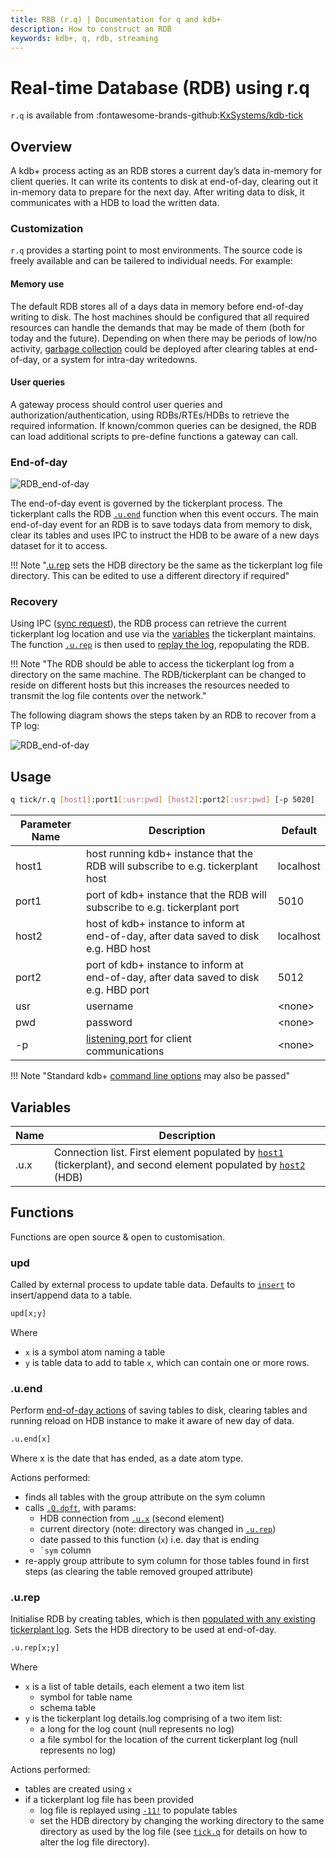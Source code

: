 ```yaml
---
title: RBB (r.q) | Documentation for q and kdb+
description: How to construct an RDB
keywords: kdb+, q, rdb, streaming
---
```

# Real-time Database (RDB) using r.q

`r.q` is available from :fontawesome-brands-github:[KxSystems/kdb-tick](https://github.com/KxSystems/kdb-tick)

## Overview

A kdb+ process acting as an RDB stores a current day’s data in-memory for client queries.
It can write its contents to disk at end-of-day, clearing out it in-memory data to prepare for the next day.
After writing data to disk, it communicates with a HDB to load the written data.

### Customization

`r.q` provides a starting point to most environments. The source code is freely available and can be tailered to individual needs. For example:

#### Memory use

The default RDB stores all of a days data in memory before end-of-day writing to disk. The host machines should be configured that all required resources 
can handle the demands that may be made of them (both for today and the future).
Depending on when there may be periods of low/no activity, [garbage collection](../ref/dotq.md#gc-garbage-collect) could be deployed after clearing tables at end-of-day, or a system for intra-day writedowns.

#### User queries

A gateway process should control user queries and authorization/authentication, using RDBs/RTEs/HDBs to retrieve the required information.
If known/common queries can be designed, the RDB can load additional scripts to pre-define functions a gateway can call.

### End-of-day

![RDB_end-of-day](../img/rdb_end_of_day.svg)

The end-of-day event is governed by the tickerplant process. The tickerplant calls the RDB [`.u.end`](#uend) function when this event occurs.
The main end-of-day event for an RDB is to save todays data from memory to disk, clear its tables and uses IPC to instruct the HDB to be aware of a new days dataset for it to access.

!!! Note "[.u.rep](#urep) sets the HDB directory be the same as the tickerplant log file directory. This can be edited to use a different directory if required"

### Recovery

Using IPC ([sync request](../basics/ipc.md#sync-request-get)), the RDB process can retrieve the current tickerplant log location and use via the [variables](tickq.md#variables) the tickerplant maintains.
The function [`.u.rep`](#urep) is then used to [replay the log](../kb/logging.md#replaying-log-files), repopulating the RDB.

!!! Note "The RDB should be able to access the tickerplant log from a directory on the same machine. The RDB/tickerplant can be changed to reside on different hosts but this increases the resources needed to transmit the log file contents over the network."

The following diagram shows the steps taken by an RDB to recover from a TP log:

![RDB_end-of-day](../img/TP_log_recovery.svg)

## Usage

```bash
q tick/r.q [host1]:port1[:usr:pwd] [host2]:port2[:usr:pwd] [-p 5020]
```

| Parameter Name | Description | Default |
| ---- | ---- | --- |
| host1 | host running kdb+ instance that the RDB will subscribe to e.g. tickerplant host | localhost |
| port1 | port of kdb+ instance that the RDB will subscribe to  e.g. tickerplant port | 5010 |
| host2 | host of kdb+ instance to inform at end-of-day, after data saved to disk  e.g. HBD host | localhost |
| port2 | port of kdb+ instance to inform at end-of-day, after data saved to disk  e.g. HBD port | 5012 |
| usr   | username | &lt;none&gt; |
| pwd   | password | &lt;none&gt; |
| -p    | [listening port](../basics/cmdline.md#-p-listening-port) for client communications | &lt;none&gt; |

!!! Note "Standard kdb+ [command line options](../basics/cmdline.md) may also be passed"

## Variables

| Name | Description |
| ---- | ---- |
| .u.x | Connection list. First element populated by [`host1`](#usage) (tickerplant), and second element populated by [`host2`](#usage) (HDB) |

## Functions

Functions are open source & open to customisation.

### upd

Called by external process to update table data. Defaults to [`insert`](../ref/insert.md) to insert/append data to a table.

```q
upd[x;y]
```
Where

* `x` is a symbol atom naming a table
* `y` is table data to add to table `x`, which can contain one or more rows.

### .u.end

Perform [end-of-day actions](#end-of-day) of saving tables to disk, clearing tables and running reload on HDB instance to make it aware of new day of data.

```q
.u.end[x]
```
Where x is the date that has ended, as a date atom type.

Actions performed:

* finds all tables with the group attribute on the sym column
* calls [`.Q.dpft`](../ref/dotq.md#hdpf-save-tables), with params: 
    * HDB connection from [`.u.x`](#variables) (second element)
    * current directory (note: directory was changed in [`.u.rep`](#urep))
    * date passed to this function (`x`) i.e. day that is ending
    * `` `sym `` column
* re-apply group attribute to sym column for those tables found in first steps (as clearing the table removed grouped attribute)

### .u.rep

Initialise RDB by creating tables, which is then [populated with any existing tickerplant log](#recovery). Sets the HDB directory to be used at end-of-day.

```q
.u.rep[x;y]
```
Where

* `x` is a list of table details, each element a two item list
    * symbol for table name
    * schema table
* `y` is the tickerplant log details.log comprising of a two item list:
    * a long for the log count (null represents no log)
    * a file symbol for the location of the current tickerplant log (null represents no log)

Actions performed:

* tables are created using `x`
* if a tickerplant log file has been provided
    * log file is replayed using [`-11!`](../basics/internal.md#-11-streaming-execute) to populate tables
    * set the HDB directory by changing the working directory to the same directory as used by the log file (see [`tick.q`](tickq.md#usage) for details on how to alter the log file directory).
